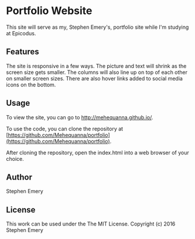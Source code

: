 # Portfolio Website
This site will serve as my, Stephen Emery's, portfolio site while I'm studying at Epicodus.

## Features
The site is responsive in a few ways. The picture and text will shrink as the screen size gets smaller. The columns will also line up on top of each other on smaller screen sizes. There are also hover links added to social media icons on the bottom.

## Usage
To view the site, you can go to http://mehequanna.github.io/.

To use the code, you can clone the repository at [https://github.com/Mehequanna/portfolio](https://github.com/Mehequanna/portfolio).

After cloning the repository, open the index.html into a web browser of your choice.


## Author
Stephen Emery

## License
This work can be used under the The MIT License.
Copyright (c) 2016 Stephen Emery
